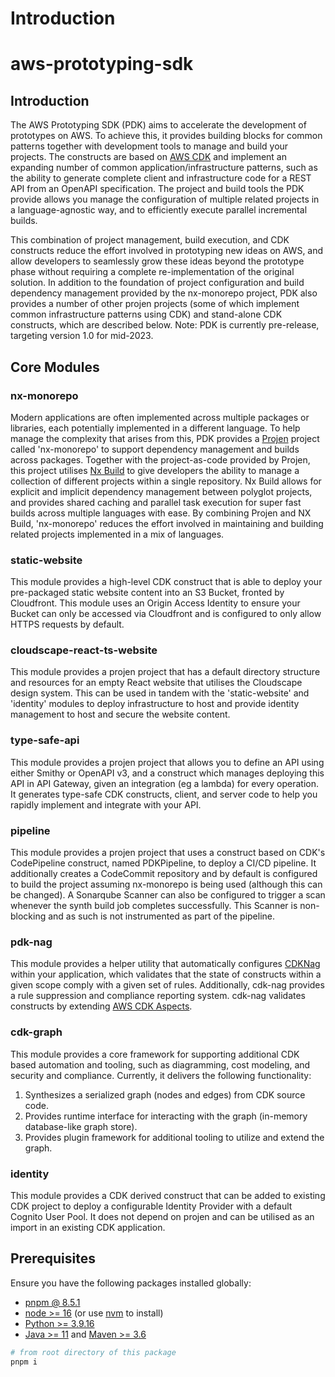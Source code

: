 # Introduction

# aws-prototyping-sdk

## Introduction

The AWS Prototyping SDK (PDK) aims to accelerate the development of prototypes on AWS. To achieve this, it provides building blocks for common patterns together with development tools to manage and build your projects. The constructs are based on [AWS CDK](https://github.com/aws/aws-cdk) and implement an expanding number of common application/infrastructure patterns, such as the ability to generate complete client and infrastructure code for a REST API from an OpenAPI specification. The project and build tools the PDK provide allows you manage the configuration of multiple related projects in a language-agnostic way, and to efficiently execute parallel incremental builds.

This combination of project management, build execution, and CDK constructs reduce the effort involved in prototyping new ideas on AWS, and allow developers to seamlessly grow these ideas beyond the prototype phase without requiring a complete re-implementation of the original solution. In addition to the foundation of project configuration and build dependency management provided by the nx-monorepo project, PDK also provides a number of other projen projects (some of which implement common infrastructure patterns using CDK) and stand-alone CDK constructs, which are described below. Note: PDK is currently pre-release, targeting version 1.0 for mid-2023.

## Core Modules

### nx-monorepo

Modern applications are often implemented across multiple packages or libraries, each potentially implemented in a different language. To help manage the complexity that arises from this, PDK provides a [Projen](https://github.com/projen/projen) project called 'nx-monorepo' to support dependency management and builds across packages. Together with the project-as-code provided by Projen, this project utilises [Nx Build](https://nx.dev/) to give developers the ability to manage a collection of different projects within a single repository. Nx Build allows for explicit and implicit dependency management between polyglot projects, and provides shared caching and parallel task execution for super fast builds across multiple languages with ease. By combining Projen and NX Build, 'nx-monorepo' reduces the effort involved in maintaining and building related projects implemented in a mix of languages.

### static-website

This module provides a high-level CDK construct that is able to deploy your pre-packaged static website content into an S3 Bucket, fronted by Cloudfront. This module uses an Origin Access Identity to ensure your Bucket can only be accessed via Cloudfront and is configured to only allow HTTPS requests by default.

### cloudscape-react-ts-website

This module provides a projen project that has a default directory structure and resources for an empty React website that utilises the Cloudscape design system. This can be used in tandem with the 'static-website' and 'identity' modules to deploy infrastructure to host and provide identity management to host and secure the website content.

### type-safe-api

This module provides a projen project that allows you to define an API using either Smithy or OpenAPI v3, and a construct which manages deploying this API in API Gateway, given an integration (eg a lambda) for every operation. It generates type-safe CDK constructs, client, and server code to help you rapidly implement and integrate with your API.

### pipeline

This module provides a projen project that uses a construct based on CDK's CodePipeline construct, named PDKPipeline, to deploy a CI/CD pipeline. It additionally creates a CodeCommit repository and by default is configured to build the project assuming nx-monorepo is being used (although this can be changed). A Sonarqube Scanner can also be configured to trigger a scan whenever the synth build job completes successfully. This Scanner is non-blocking and as such is not instrumented as part of the pipeline.

### pdk-nag

This module provides a helper utility that automatically configures [CDKNag]('https://github.com/cdklabs/cdk-nag') within your application, which validates that the state of constructs within a given scope comply with a given set of rules. Additionally, cdk-nag provides a rule suppression and compliance reporting system. cdk-nag validates constructs by extending [AWS CDK Aspects]('https://docs.aws.amazon.com/cdk/v2/guide/aspects.html').

### cdk-graph

This module provides a core framework for supporting additional CDK based automation and tooling, such as diagramming, cost modeling, and security and compliance. Currently, it delivers the following functionality:

1. Synthesizes a serialized graph (nodes and edges) from CDK source code.
1. Provides runtime interface for interacting with the graph (in-memory database-like graph store).
1. Provides plugin framework for additional tooling to utilize and extend the graph.

### identity

This module provides a CDK derived construct that can be added to existing CDK project to deploy a configurable Identity Provider with a default Cognito User Pool. It does not depend on projen and can be utilised as an import in an existing CDK application.

## Prerequisites

Ensure you have the following packages installed globally:

- [pnpm @ 8.5.1](https://pnpm.io/installation)
- [node >= 16](https://nodejs.org/en/download/package-manager/) (or use [nvm](https://github.com/nvm-sh/nvm#installing-and-updating) to install)
- [Python >= 3.9.16](https://www.python.org/downloads/)
- [Java >= 11](https://aws.amazon.com/fr/corretto/) and [Maven >= 3.6](https://maven.apache.org/download.cgi)

```bash
# from root directory of this package
pnpm i
```
